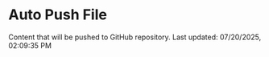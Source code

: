 # Auto Push File

Content that will be pushed to GitHub repository.
Last updated: 07/20/2025, 02:09:35 PM